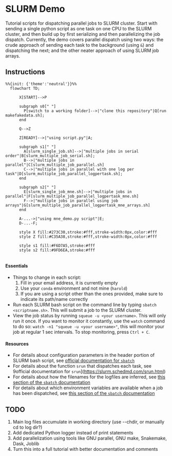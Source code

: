 # SLURM Demo
Tutorial scripts for dispatching parallel jobs to SLURM cluster. Start with sending a single python script as one task on one CPU to the SLURM cluster, and then build up by first serializing and then parallelizing the job dispatch. Currently, the demo covers parallel dispatch using two ways: the crude approach of sending each task to the background (using `&`) and dispatching the next; and the other neater approach of using SLURM job arrays.

## Instructions

```mermaid
%%{init: {'theme':'neutral'}}%%
  flowchart TD;
      
      X[START]-->P
      
      subgraph s0[" "]
        P[switch to a working folder]-->|"clone this repository"|Q[run makefakedata.sh];
      end
      
      Q-->Z
      
      Z[READY]-->|"using script.py"|A;
      
      subgraph s1[" "]
        A[slurm_single_job.sh]-->|"multiple jobs in serial order"|B[slurm_multiple_job_serial.sh];
        B-->|"multiple jobs in parallel"|C[slurm_multiple_job_parallel.sh]    
        C-->|"multiple jobs in parallel with one log per task"|D[slurm_multiple_job_parallel_logpertask.sh];
      end
      
      subgraph s2[" "]
        E[slurm_single_job_mne.sh]-->|"multiple jobs in parallel"|F[slurm_multiple_job_parallel_logpertask_mne.sh]
        F-->|"multiple jobs in parallel using job arrays"|G[slurm_multiple_job_parallel_logpertask_mne_arrays.sh]
      end
      
      A-...->|"using mne_demo.py script"|E;
      D-...-F;
      
      style X fill:#273C30,stroke:#fff,stroke-width:0px,color:#fff
      style Z fill:#C35A38,stroke:#fff,stroke-width:0px,color:#fff
            
      style s1 fill:#F6D7A5,stroke:#fff
      style s2 fill:#9FD6EA,stroke:#fff
      
```

#### Essentials
- Things to change in each script:
   1. Fill in your email address, it is currently empty
   2. Use your `conda` environment and not mine (`harold`)
   3. If you are using a script other than the ones provided, make sure to indicate its path/name correctly
- Run each SLURM bash script on the command line by typing `sbatch <scriptname.sh>`. This will submit a job to the SLURM cluster.
- View the job status by running `squeue -u <your username>`. This will only run it once. If you want to monitor it constantly, use the `watch` command to do so: `watch -n1 "squeue -u <your username>"`, this will monitor your job at regular 1 sec intervals. To stop monitoring, press `Ctrl + C`.

#### Resources
- For details about configuration parameters in the header portion of SLURM bash script, see [official documentation for `sbatch`](https://slurm.schedmd.com/sbatch.html)
- For details about the function `srun` that dispatches each task, see 9official documentation for `srun`](https://slurm.schedmd.com/srun.html)
- For details about how the filenames for the logfiles are inferred, see [this section of the `sbatch` documentation](https://slurm.schedmd.com/sbatch.html#SECTION_%3CB%3Efilename-pattern%3C/B%3E)
- For details about which environment variables are available when a job has been dispatched, see [this section of the `sbatch` documentation](https://slurm.schedmd.com/sbatch.html#SECTION_OUTPUT-ENVIRONMENT-VARIABLES)

## TODO
  1. Main log files accumulate in working directory (use --chdir, or manually cd to log dir?)
  2. Add dedicated Python logger instead of print statements
  3. Add parallelization using tools like GNU parallel, GNU make, Snakemake, Dask, Joblib
  4. Turn this into a full tutorial with better documentation and comments
